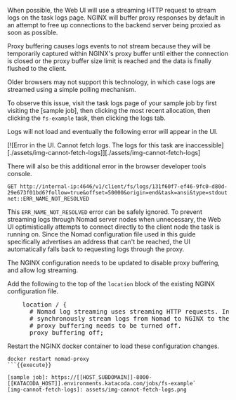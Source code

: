 When possible, the Web UI will use a streaming HTTP request to stream logs on the
task logs page. NGINX will buffer proxy responses by default in an attempt to
free up connections to the backend server being proxied as soon as possible.

Proxy buffering causes logs events to not stream because they will be
temporarily captured within NGINX's proxy buffer until either the connection is
closed or the proxy buffer size limit is reached and the data is finally flushed
to the client.

Older browsers may not support this technology, in which case logs are streamed
using a simple polling mechanism.

To observe this issue, visit the task logs page of your sample job by first
visiting the [sample job], then clicking the most recent allocation, then
clicking the `fs-example` task, then clicking the logs tab.

Logs will not load and eventually the following error will appear in the UI.

[![Error in the UI. Cannot fetch logs. The logs for this task are inaccessible][./assets/img-cannot-fetch-logs]][./assets/img-cannot-fetch-logs]

There will also be this additional error in the browser developer tools console.

```plaintext
GET http://internal-ip:4646/v1/client/fs/logs/131f60f7-ef46-9fc0-d80d-29e673f01bd6?follow=true&offset=50000&origin=end&task=ansi&type=stdout net::ERR_NAME_NOT_RESOLVED
```

This `ERR_NAME_NOT_RESOLVED` error can be safely ignored. To prevent streaming
logs through Nomad server nodes when unnecessary, the Web UI optimistically
attempts to connect directly to the client node the task is running on. Since
the Nomad configuration file used in this guide specifically advertises an
address that can't be reached, the UI automatically falls back to requesting
logs through the proxy.

The NGINX configuration needs to be updated to disable proxy buffering, and
allow log streaming.

Add the following to the top of the `location` block of the existing NGINX
configuration file.

<pre class="file" data-filename="nginx.conf" data-target="insert" data-marker="    location / {">
    location / {
      # Nomad log streaming uses streaming HTTP requests. In order to
      # synchronously stream logs from Nomad to NGINX to the browser
      # proxy buffering needs to be turned off.
      proxy_buffering off;
</pre>

Restart the NGINX docker container to load these configuration changes.

```
docker restart nomad-proxy
```{{execute}}

[sample job]: https://[[HOST_SUBDOMAIN]]-8000-[[KATACODA_HOST]].environments.katacoda.com/jobs/fs-example`
[img-cannot-fetch-logs]: assets/img-cannot-fetch-logs.png
